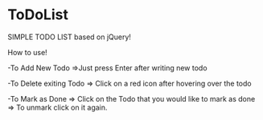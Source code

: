 # ToDoList


SIMPLE TODO LIST based on jQuery!

How to use!

  -To Add New Todo
    =>Just press Enter after writing new todo 
    
  -To Delete exiting Todo
    => Click on a red icon after hovering over the todo
    
  -To Mark as Done
    => Click on the Todo that you would like to mark as done
    => To unmark click on it again.
